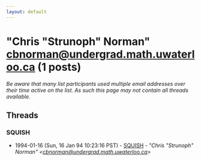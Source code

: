 ```yaml
---
layout: default
---
```


# "Chris \"Strunoph\" Norman" <cbnorman@undergrad.math.uwaterloo.ca> (1 posts)

_Be aware that many list participants used multiple email addresses over their time active on the list. As such this page may not contain all threads available._

## Threads

### SQUISH
+ 1994-01-16 (Sun, 16 Jan 94 10:23:16 PST) - [SQUISH](/archive/1994/01/3d649c7a55bd7ed1e37273b51ca7df9aafebbc8f0b16c83eacfd96ba3d8047fd) - _"Chris \"Strunoph\" Norman" \<cbnorman@undergrad.math.uwaterloo.ca\>_

